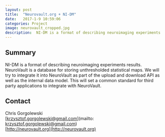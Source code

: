 ```yaml
---
layout: post
title:  "Neurovault.org + NI-DM"
date:   2017-1-9 10:59:06
categories: Project
image: neurovault_cropped.jpg
description:  NI-DM is a format of describing neuroimaging experiments results. NeuroVault is a database for storing unthresholded statistical maps.
---
```

## Summary
NI-DM is a format of describing neuroimaging experiments results. NeuroVault is a database for storing unthresholded statistical maps. We will try to integrate it into NeuroVault as part of the upload and download API as well as the internal data model. This will set a common standard for third party applications to integrate with NeuroVault.


## Contact  
Chris Gorgolewski  
[krzysztof.gorgolewski@gmail.com](mailto: krzysztof.gorgolewski@gmail.com)  
[http://neurovault.org](http://neurovault.org)  
